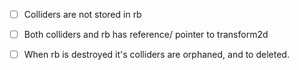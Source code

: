 ﻿* [ ] Colliders are not stored in rb
* [ ] Both colliders and rb has reference/ pointer to transform2d
* [ ] When rb is destroyed it's colliders are orphaned, and to deleted.
 